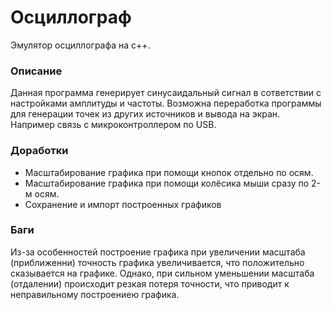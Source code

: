 # Осциллограф

Эмулятор осциллографа на c++.

### Описание

Данная программа генерирует синусаидальный сигнал в сответствии с настройками амплитуды и частоты. 
Возможна переработка программы для генерации точек из других источников и вывода на экран. Например связь с микроконтроллером по USB.

### Доработки

* Масштабирование графика при помощи кнопок отдельно по осям. 
* Масштабирование графика при помощи колёсика мыши сразу по 2-м осям.
* Сохранение и импорт построенных графиков

### Баги

Из-за особенностей построение графика при увеличении масштаба (приближенни) точность графика увеличивается, что положительно сказывается на графике.
Однако, при сильном уменьшении масштаба (отдалении) происходит резкая потеря точности, что приводит к неправильному построениею графика. 
